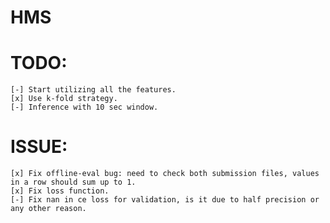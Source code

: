 # HMS

# TODO:
    [-] Start utilizing all the features.
    [x] Use k-fold strategy.
    [-] Inference with 10 sec window.

# ISSUE:
    [x] Fix offline-eval bug: need to check both submission files, values in a row should sum up to 1.
    [x] Fix loss function.
    [-] Fix nan in ce loss for validation, is it due to half precision or any other reason.